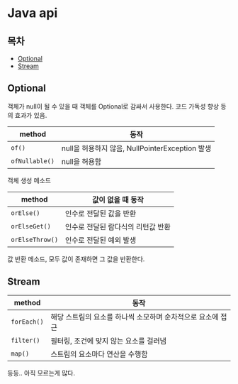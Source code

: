 # Java api

## 목차 <!-- omit in toc -->

- [Optional](#optional)
- [Stream](#stream)

## Optional

객체가 null이 될 수 있을 때 객체를 Optional로 감싸서 사용한다. 코드 가독성 향상 등의 효과가 있음.

|method|동작|
|---|---|
| `of()` | null을 허용하지 않음, NullPointerException 발생|
| `ofNullable()` | null을 허용함|
객체 생성 메소드

|method|값이 없을 때 동작|
|---|---|
`orElse()` | 인수로 전달된 값을 반환
`orElseGet()` | 인수로 전달된 람다식의 리턴값 반환
`orElseThrow()` | 인수로 전달된 예외 발생
값 반환 메소드, 모두 값이 존재하면 그 값을 반환한다.

## Stream

method|동작
---|---
`forEach()`|해당 스트림의 요소를 하나씩 소모하며 순차적으로 요소에 접근
`filter()`|필터링, 조건에 맞지 않는 요소를 걸러냄
`map()`|스트림의 요소마다 연산을 수행함

등등.. 아직 모르는게 많다.
